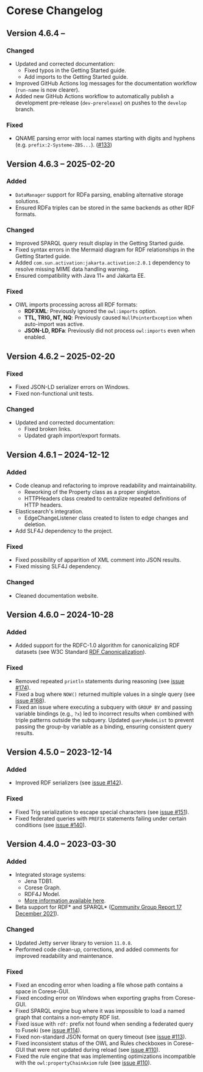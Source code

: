 # Corese Changelog

## Version 4.6.4 – 

### Changed

- Updated and corrected documentation:
  - Fixed typos in the Getting Started guide.
  - Add imports to the Getting Started guide.
- Improved GitHub Actions log messages for the documentation workflow (`run-name` is now clearer).
- Added new GitHub Actions workflow to automatically publish a development pre-release (`dev-prerelease`) on pushes to the `develop` branch.

### Fixed

- QNAME parsing error with local names starting with digits and hyphens (e.g. `prefix:2-Systeme-ZBS...`). ([#133](https://github.com/.../issues/133))

## Version 4.6.3 – 2025-02-20

### Added

- `DataManager` support for RDFa parsing, enabling alternative storage solutions.
- Ensured RDFa triples can be stored in the same backends as other RDF formats.

### Changed

- Improved SPARQL query result display in the Getting Started guide.
- Fixed syntax errors in the Mermaid diagram for RDF relationships in the Getting Started guide.
- Added `com.sun.activation:jakarta.activation:2.0.1` dependency to resolve missing MIME data handling warning.
- Ensured compatibility with Java 11+ and Jakarta EE.

### Fixed

- OWL imports processing across all RDF formats:
  - **RDFXML**: Previously ignored the `owl:imports` option.
  - **TTL, TRIG, NT, NQ**: Previously caused `NullPointerException` when auto-import was active.
  - **JSON-LD, RDFa**: Previously did not process `owl:imports` even when enabled.

## Version 4.6.2 – 2025-02-20

### Fixed

- Fixed JSON-LD serializer errors on Windows.
- Fixed non-functional unit tests.

### Changed

- Updated and corrected documentation:
  - Fixed broken links.
  - Updated graph import/export formats.

## Version 4.6.1 – 2024-12-12

### Added

- Code cleanup and refactoring to improve readability and maintainability.
  - Reworking of the Property class as a proper singleton.
  - HTTPHeaders class created to centralize repeated definitions of HTTP headers.
- Elasticsearch's integration.
  - EdgeChangeListener class created to listen to edge changes and deletion.
- Add SLF4J dependency to the project.
  
### Fixed

- Fixed possibility of apparition of XML comment into JSON results.
- Fixed missing SLF4J dependency.

### Changed

- Cleaned documentation website.

## Version 4.6.0 – 2024-10-28

### Added

- Added support for the RDFC-1.0 algorithm for canonicalizing RDF datasets (see W3C Standard [RDF Canonicalization](https://www.w3.org/TR/rdf-canon/)).

### Fixed

- Removed repeated `println` statements during reasoning (see [issue #174](https://github.com/Wimmics/corese/issues/174)).
- Fixed a bug where `NOW()` returned multiple values in a single query (see [issue #168](https://github.com/Wimmics/corese/issues/168)).
- Fixed an issue where executing a subquery with `GROUP BY` and passing variable bindings (e.g., `?x`) led to incorrect results when combined with triple patterns outside the subquery. Updated `queryNodeList` to prevent passing the group-by variable as a binding, ensuring consistent query results.

## Version 4.5.0 – 2023-12-14

### Added

- Improved RDF serializers (see [issue #142](https://github.com/Wimmics/corese/issues/142)).

### Fixed

- Fixed Trig serialization to escape special characters (see [issue #151](https://github.com/Wimmics/corese/issues/151)).
- Fixed federated queries with `PREFIX` statements failing under certain conditions (see [issue #140](https://github.com/Wimmics/corese/issues/140)).

## Version 4.4.0 – 2023-03-30

### Added

- Integrated storage systems:
  - Jena TDB1.
  - Corese Graph.
  - RDF4J Model.
  - [More information available here](https://github.com/Wimmics/corese/blob/master/docs/storage/Configuring%20and%20Connecting%20to%20Different%20Storage%20Systems%20in%20Corese.md).
- Beta support for RDF\* and SPARQL\* ([Community Group Report 17 December 2021](https://w3c.github.io/rdf-star/cg-spec/2021-12-17.html)).

### Changed

- Updated Jetty server library to version `11.0.8`.
- Performed code clean-up, corrections, and added comments for improved readability and maintenance.

### Fixed

- Fixed an encoding error when loading a file whose path contains a space in Corese-GUI.
- Fixed encoding error on Windows when exporting graphs from Corese-GUI.
- Fixed SPARQL engine bug where it was impossible to load a named graph that contains a non-empty RDF list.
- Fixed issue with `rdf:` prefix not found when sending a federated query to Fuseki (see [issue #114](https://github.com/Wimmics/corese/issues/114)).
- Fixed non-standard JSON format on query timeout (see [issue #113](https://github.com/Wimmics/corese/issues/113)).
- Fixed inconsistent status of the OWL and Rules checkboxes in Corese-GUI that were not updated during reload (see [issue #110](https://github.com/Wimmics/corese/issues/110)).
- Fixed the rule engine that was implementing optimizations incompatible with the `owl:propertyChainAxiom` rule (see [issue #110](https://github.com/Wimmics/corese/issues/110)).
